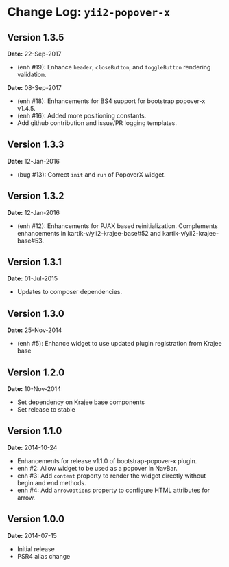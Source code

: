 Change Log: `yii2-popover-x`
============================

## Version 1.3.5

**Date:** 22-Sep-2017

- (enh #19): Enhance `header`, `closeButton`, and `toggleButton` rendering validation.

**Date:** 08-Sep-2017

- (enh #18): Enhancements for BS4 support for bootstrap popover-x v1.4.5.
- (enh #16): Added more positioning constants.
- Add github contribution and issue/PR logging templates.

## Version 1.3.3

**Date:** 12-Jan-2016

- (bug #13): Correct `init` and `run` of PopoverX widget.

## Version 1.3.2

**Date:** 12-Jan-2016

- (enh #12): Enhancements for PJAX based reinitialization. Complements enhancements in kartik-v/yii2-krajee-base#52 and kartik-v/yii2-krajee-base#53.

## Version 1.3.1

**Date:** 01-Jul-2015

- Updates to composer dependencies.

## Version 1.3.0

**Date:** 25-Nov-2014

- (enh #5): Enhance widget to use updated plugin registration from Krajee base

## Version 1.2.0

**Date:** 10-Nov-2014

- Set dependency on Krajee base components
- Set release to stable

## Version 1.1.0

**Date:** 2014-10-24

- Enhancements for release v1.1.0 of bootstrap-popover-x plugin.
- enh #2: Allow widget to be used as a popover in NavBar.
- enh #3: Add `content` property to render the widget directly without begin and end methods.
- enh #4: Add `arrowOptions` property to configure HTML attributes for arrow.


## Version 1.0.0

**Date:** 2014-07-15
- Initial release
- PSR4 alias change
